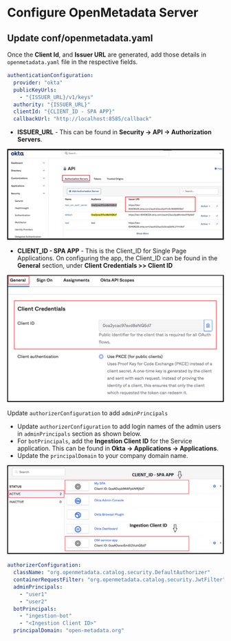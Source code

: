 # Configure OpenMetadata Server

## Update conf/openmetadata.yaml

Once the **Client Id**, and **Issuer URL** are generated, add those details in `openmetadata.yaml` file in the respective fields.

```yaml
authenticationConfiguration:
  provider: "okta"
  publicKeyUrls: 
    - "{ISSUER_URL}/v1/keys"
  authority: "{ISSUER_URL}"
  clientId: "{CLIENT_ID - SPA APP}"
  callbackUrl: "http://localhost:8585/callback"
```

* **ISSUER\_URL** - This can be found in **Security -> API -> Authorization Servers**.

![](<../../../../docs/.gitbook/assets/image (31) (1) (1).png>)

* **CLIENT\_ID - SPA APP** - This is the Client\_ID for Single Page Applications. On configuring the app, the Client\_ID can be found in the **General** section, under **Client Credentials >> Client ID**

![](<../../../../docs/.gitbook/assets/image (60) (1).png>)

Update `authorizerConfiguration` to add `adminPrincipals`

* Update `authorizerConfiguration` to add login names of the admin users in `adminPrincipals` section as shown below.
* For `botPrincipals`, add the **Ingestion Client ID** for the Service application. This can be found in **Okta -> Applications -> Applications**.
* Update the `principalDomain` to your company domain name.

![](<../../../../docs/.gitbook/assets/image (35) (1).png>)

```yaml
authorizerConfiguration:
  className: "org.openmetadata.catalog.security.DefaultAuthorizer"
  containerRequestFilter: "org.openmetadata.catalog.security.JwtFilter"
  adminPrincipals:
    - "user1"
    - "user2"
  botPrincipals:
    - "ingestion-bot"
    - "<Ingestion Client ID>"
  principalDomain: "open-metadata.org"
```
